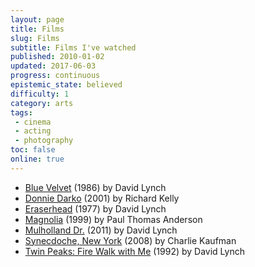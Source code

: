 ```yaml
---
layout: page
title: Films
slug: Films
subtitle: Films I've watched
published: 2010-01-02
updated: 2017-06-03
progress: continuous
epistemic_state: believed
difficulty: 1
category: arts
tags:
 - cinema
 - acting
 - photography
toc: false
online: true
---
```


* [Blue Velvet](https://en.wikipedia.org/wiki/Blue_Velvet_(film)) (1986) by David Lynch
* [Donnie Darko](https://en.wikipedia.org/wiki/Donnie_Darko) (2001) by Richard Kelly
* [Eraserhead](https://en.wikipedia.org/wiki/Eraserhead) (1977) by David Lynch
* [Magnolia](https://en.wikipedia.org/wiki/Magnolia_(film)) (1999) by Paul Thomas Anderson
* [Mulholland Dr.](https://en.wikipedia.org/wiki/Mulholland_Drive_(film)) (2011) by David Lynch
* [Synecdoche, New York](https://en.wikipedia.org/wiki/Synecdoche,_New_York) (2008) by Charlie Kaufman
* [Twin Peaks: Fire Walk with Me](https://en.wikipedia.org/wiki/Twin_Peaks:_Fire_Walk_with_Me) (1992) by David Lynch